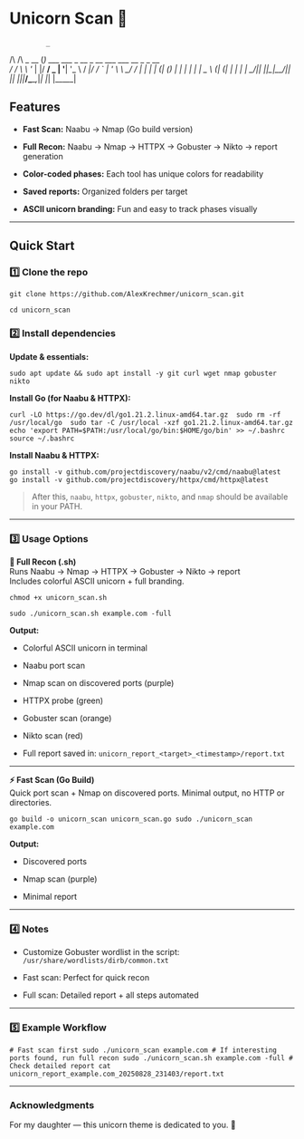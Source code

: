 # Unicorn Scan 🦄

             _                                              
 /\ /\ _ __ (_) ___ ___  _ __ _ __      ___  ___ __ _ _ __  
/ / \ \ '_ \| |/ __/ _ \| '__| '_ \    / __|/ __/ _` | '_ \ 
\ \_/ / | | | | (_| (_) | |  | | | |   \__ \ (_| (_| | | | |
 \___/|_| |_|_|\___\___/|_|  |_| |_|___|___/\___\__,_|_| |_|
                                  |_____|


## Features

- **Fast Scan:** Naabu → Nmap (Go build version)
  
- **Full Recon:** Naabu → Nmap → HTTPX → Gobuster → Nikto → report generation
  
- **Color-coded phases:** Each tool has unique colors for readability
  
- **Saved reports:** Organized folders per target
  
- **ASCII unicorn branding:** Fun and easy to track phases visually
  

---

## Quick Start

### 1️⃣ Clone the repo

`git clone https://github.com/AlexKrechmer/unicorn_scan.git` 

`cd unicorn_scan`

### 2️⃣ Install dependencies

**Update & essentials:**

`sudo apt update && sudo apt install -y git curl wget nmap gobuster nikto`

**Install Go (for Naabu & HTTPX):**

`curl -LO https://go.dev/dl/go1.21.2.linux-amd64.tar.gz 
sudo rm -rf /usr/local/go 
sudo tar -C /usr/local -xzf go1.21.2.linux-amd64.tar.gz 
echo 'export PATH=$PATH:/usr/local/go/bin:$HOME/go/bin' >> ~/.bashrc 
source ~/.bashrc`

**Install Naabu & HTTPX:**

`go install -v github.com/projectdiscovery/naabu/v2/cmd/naabu@latest 
go install -v github.com/projectdiscovery/httpx/cmd/httpx@latest`

> After this, `naabu`, `httpx`, `gobuster`, `nikto`, and `nmap` should be available in your PATH.

---

### 3️⃣ Usage Options

**🐴 Full Recon (.sh)**  
Runs Naabu → Nmap → HTTPX → Gobuster → Nikto → report  
Includes colorful ASCII unicorn + full branding.

`chmod +x unicorn_scan.sh` 

`sudo ./unicorn_scan.sh example.com -full`

**Output:**

- Colorful ASCII unicorn in terminal
  
- Naabu port scan
  
- Nmap scan on discovered ports (purple)
  
- HTTPX probe (green)
  
- Gobuster scan (orange)
  
- Nikto scan (red)
  
- Full report saved in: `unicorn_report_<target>_<timestamp>/report.txt`
  

---

**⚡ Fast Scan (Go Build)**  
Quick port scan + Nmap on discovered ports. Minimal output, no HTTP or directories.

`go build -o unicorn_scan unicorn_scan.go sudo ./unicorn_scan example.com`

**Output:**

- Discovered ports
  
- Nmap scan (purple)
  
- Minimal report
  

---

### 4️⃣ Notes

- Customize Gobuster wordlist in the script: `/usr/share/wordlists/dirb/common.txt`
  
- Fast scan: Perfect for quick recon
  
- Full scan: Detailed report + all steps automated
  

---

### 5️⃣ Example Workflow

`# Fast scan first sudo ./unicorn_scan example.com # If interesting ports found, run full recon sudo ./unicorn_scan.sh example.com -full # Check detailed report cat unicorn_report_example.com_20250828_231403/report.txt`

---

### Acknowledgments

For my daughter — this unicorn theme is dedicated to you. 🦄

